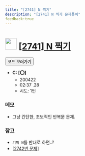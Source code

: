 ```yaml
---
title: "[2741] N 찍기"
description: "[2741] N 찍기 문제풀이"
feedback:true
---
```

<h1><img src="https://doky.space/assets/icpclev/b3.svg" height="37px"> <a href="http://icpc.me/2741">[2741] N 찍기</a></h1>

<a href="https://github.com/DokySp/acmicpc-practice/tree/master/2741"><button class="btn btn-info">코드 보러가기</button></a>

- **C: [:o:]**
  - 200422
  - 02:37 .28 
  - 시도: 1번

### 메모
 - 그냥 간단한, 초보적인 반복문 문제.

### 참고
 - `기찍 N`를 반대로 하면..?
 - [[2742번 문제]](http://icpc.me/2742)
